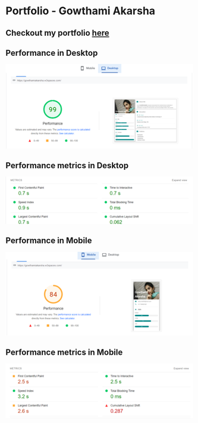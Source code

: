 # Portfolio - Gowthami Akarsha

## Checkout my portfolio [here](https://bit.ly/akarsha-portfolio)

## Performance in Desktop

![Performance in Desktop](https://github.com/gowthami-akarsha/portfolio/blob/a9a266bebe0e1409986d88b0e95662f309d00a02/desktop_performance.PNG)

## Performance metrics in Desktop

![Performance in Desktop](https://github.com/gowthami-akarsha/portfolio/blob/a9a266bebe0e1409986d88b0e95662f309d00a02/desktop_performance_metrics.PNG)

## Performance in Mobile

![Performance in Desktop](https://github.com/gowthami-akarsha/portfolio/blob/a9a266bebe0e1409986d88b0e95662f309d00a02/mobile_performance.PNG)

## Performance metrics in Mobile

![Performance in Desktop](https://github.com/gowthami-akarsha/portfolio/blob/a9a266bebe0e1409986d88b0e95662f309d00a02/mobile_performance_metrics.PNG)
